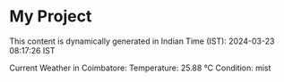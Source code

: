 # My Project

This content is dynamically generated in Indian Time (IST): 2024-03-23 08:17:26 IST


Current Weather in Coimbatore:
Temperature: 25.88 °C
Condition: mist
